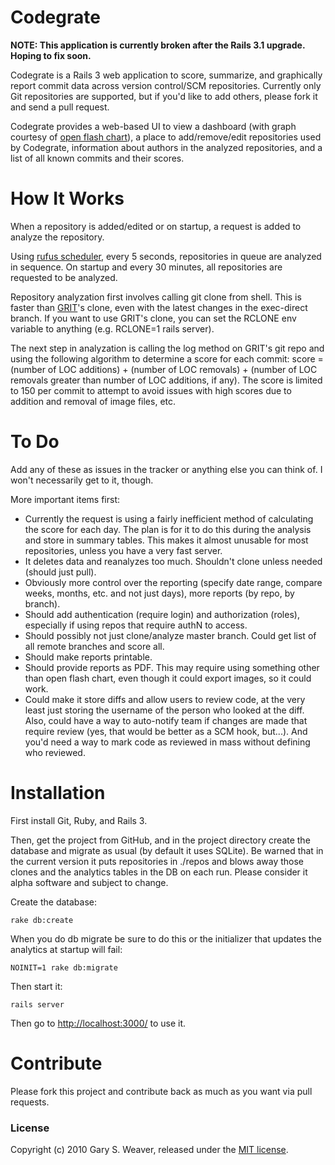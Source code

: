 Codegrate
=====

**NOTE: This application is currently broken after the Rails 3.1 upgrade. Hoping to fix soon.**

Codegrate is a Rails 3 web application to score, summarize, and graphically report commit data across version control/SCM repositories. Currently only Git repositories are supported, but if you'd like to add others, please fork it and send a pull request.

Codegrate provides a web-based UI to view a dashboard (with graph courtesy of [open flash chart][ofc]), a place to add/remove/edit repositories used by Codegrate, information about authors in the analyzed repositories, and a list of all known commits and their scores.

How It Works
=====

When a repository is added/edited or on startup, a request is added to analyze the repository.

Using [rufus scheduler][rsc], every 5 seconds, repositories in queue are analyzed in sequence. On startup and every 30 minutes, all repositories are requested to be analyzed.

Repository analyzation first involves calling git clone from shell. This is faster than [GRIT][grit]'s clone, even with the latest changes in the exec-direct branch. If you want to use GRIT's clone, you can set the RCLONE env variable to anything (e.g. RCLONE=1 rails server).

The next step in analyzation is calling the log method on GRIT's git repo and using the following algorithm to determine a score for each commit: score = (number of LOC additions) + (number of LOC removals) + (number of LOC removals greater than number of LOC additions, if any). The score is limited to 150 per commit to attempt to avoid issues with high scores due to addition and removal of image files, etc.

To Do
=====

Add any of these as issues in the tracker or anything else you can think of. I won't necessarily get to it, though.

More important items first:

* Currently the request is using a fairly inefficient method of calculating the score for each day. The plan is for it to do this during the analysis and store in summary tables. This makes it almost unusable for most repositories, unless you have a very fast server.
* It deletes data and reanalyzes too much. Shouldn't clone unless needed (should just pull).
* Obviously more control over the reporting (specify date range, compare weeks, months, etc. and not just days), more reports (by repo, by branch).
* Should add authentication (require login) and authorization (roles), especially if using repos that require authN to access.
* Should possibly not just clone/analyze master branch. Could get list of all remote branches and score all.
* Should make reports printable.
* Should provide reports as PDF. This may require using something other than open flash chart, even though it could export images, so it could work.
* Could make it store diffs and allow users to review code, at the very least just storing the username of the person who looked at the diff. Also, could have a way to auto-notify team if changes are made that require review (yes, that would be better as a SCM hook, but...). And you'd need a way to mark code as reviewed in mass without defining who reviewed.

Installation
=====

First install Git, Ruby, and Rails 3.

Then, get the project from GitHub, and in the project directory create the database and migrate as usual (by default it uses SQLite). Be warned that in the current version it puts repositories in ./repos and blows away those clones and the analytics tables in the DB on each run. Please consider it alpha software and subject to change.

Create the database:

    rake db:create

When you do db migrate be sure to do this or the initializer that updates the analytics at startup will fail:

    NOINIT=1 rake db:migrate

Then start it:

    rails server

Then go to [http://localhost:3000/][localhost] to use it.

Contribute
=====

Please fork this project and contribute back as much as you want via pull requests.

### License

Copyright (c) 2010 Gary S. Weaver, released under the [MIT license][lic].

[lic]: http://github.com/garysweaver/codegrate/blob/master/LICENSE
[ofc]: https://github.com/galetahub/open_flash_chart
[grit]: https://github.com/mojombo/grit
[rsc]: http://rufus.rubyforge.org/rufus-scheduler/
[localhost]: http://localhost:3000/